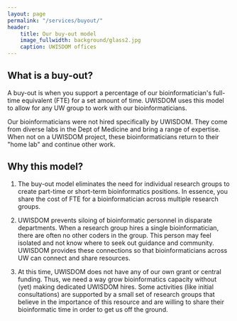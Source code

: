```yaml
---
layout: page
permalink: "/services/buyout/"
header:
    title: Our buy-out model
    image_fullwidth: background/glass2.jpg
    caption: UWISDOM offices
---
```


## What is a buy-out?

A buy-out is when you support a percentage of our bioinformatician's full-time equivalent (FTE) for a set amount of time. UWISDOM uses this model to allow for any UW group to work with our bioinformaticians. 

Our bioinformaticians were not hired specifically by UWISDOM. They come from diverse labs in the Dept of Medicine and bring a range of expertise. When not on a UWISDOM project, these bioinformaticians return to their "home lab" and continue other work. 

## Why this model?

1. The buy-out model eliminates the need for individual research groups to create part-time or short-term bioinformatics positions. In essence, you share the cost of FTE for a bioinformatician across multiple research groups.

2. UWISDOM prevents siloing of bioinformatic personnel in disparate departments. When a research group hires a single bioinformatician, there are often no other coders in the group. This person may feel isolated and not know where to seek out guidance and community. UWISDOM provides these connections so that bioinformaticians across UW can connect and share resources.

3. At this time, UWISDOM does not have any of our own grant or central funding. Thus, we need a way grow bioinformatics capacity without (yet) making dedicated UWISDOM hires. Some activities (like initial consultations) are supported by a small set of research groups that believe in the importance of this resource and are willing to share their bioinformatic time in order to get us off the ground.

